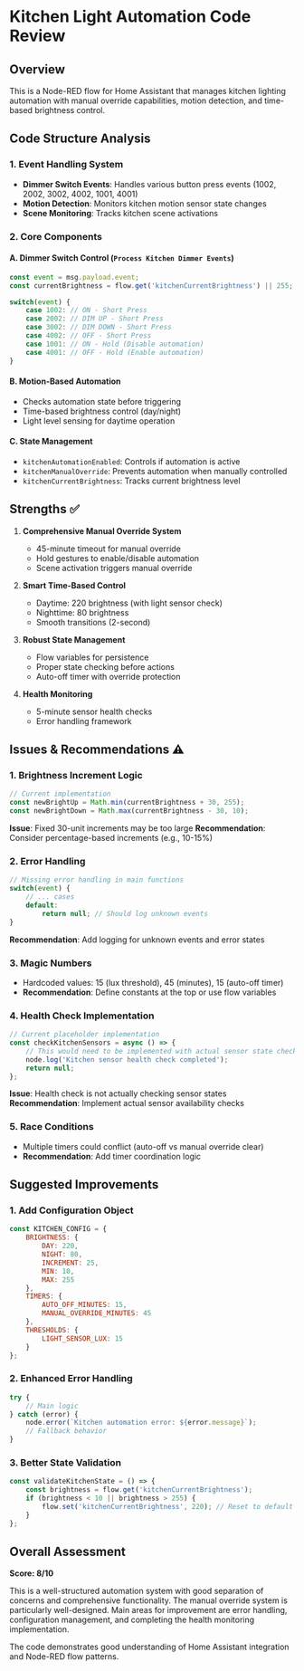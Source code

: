 # Kitchen Light Automation Code Review

## Overview
This is a Node-RED flow for Home Assistant that manages kitchen lighting automation with manual override capabilities, motion detection, and time-based brightness control.

## Code Structure Analysis

### 1. **Event Handling System**
- **Dimmer Switch Events**: Handles various button press events (1002, 2002, 3002, 4002, 1001, 4001)
- **Motion Detection**: Monitors kitchen motion sensor state changes
- **Scene Monitoring**: Tracks kitchen scene activations

### 2. **Core Components**

#### A. Dimmer Switch Control (`Process Kitchen Dimmer Events`)
```javascript
const event = msg.payload.event;
const currentBrightness = flow.get('kitchenCurrentBrightness') || 255;

switch(event) {
    case 1002: // ON - Short Press
    case 2002: // DIM UP - Short Press  
    case 3002: // DIM DOWN - Short Press
    case 4002: // OFF - Short Press
    case 1001: // ON - Hold (Disable automation)
    case 4001: // OFF - Hold (Enable automation)
}
```

#### B. Motion-Based Automation
- Checks automation state before triggering
- Time-based brightness control (day/night)
- Light level sensing for daytime operation

#### C. State Management
- `kitchenAutomationEnabled`: Controls if automation is active
- `kitchenManualOverride`: Prevents automation when manually controlled
- `kitchenCurrentBrightness`: Tracks current brightness level

## Strengths ✅

1. **Comprehensive Manual Override System**
   - 45-minute timeout for manual override
   - Hold gestures to enable/disable automation
   - Scene activation triggers manual override

2. **Smart Time-Based Control**
   - Daytime: 220 brightness (with light sensor check)
   - Nighttime: 80 brightness
   - Smooth transitions (2-second)

3. **Robust State Management**
   - Flow variables for persistence
   - Proper state checking before actions
   - Auto-off timer with override protection

4. **Health Monitoring**
   - 5-minute sensor health checks
   - Error handling framework

## Issues & Recommendations ⚠️

### 1. **Brightness Increment Logic**
```javascript
// Current implementation
const newBrightUp = Math.min(currentBrightness + 30, 255);
const newBrightDown = Math.max(currentBrightness - 30, 10);
```
**Issue**: Fixed 30-unit increments may be too large
**Recommendation**: Consider percentage-based increments (e.g., 10-15%)

### 2. **Error Handling**
```javascript
// Missing error handling in main functions
switch(event) {
    // ... cases
    default:
        return null; // Should log unknown events
}
```
**Recommendation**: Add logging for unknown events and error states

### 3. **Magic Numbers**
- Hardcoded values: 15 (lux threshold), 45 (minutes), 15 (auto-off timer)
- **Recommendation**: Define constants at the top or use flow variables

### 4. **Health Check Implementation**
```javascript
// Current placeholder implementation
const checkKitchenSensors = async () => {
    // This would need to be implemented with actual sensor state checks
    node.log('Kitchen sensor health check completed');
    return null;
};
```
**Issue**: Health check is not actually checking sensor states
**Recommendation**: Implement actual sensor availability checks

### 5. **Race Conditions**
- Multiple timers could conflict (auto-off vs manual override clear)
- **Recommendation**: Add timer coordination logic

## Suggested Improvements

### 1. **Add Configuration Object**
```javascript
const KITCHEN_CONFIG = {
    BRIGHTNESS: {
        DAY: 220,
        NIGHT: 80,
        INCREMENT: 25,
        MIN: 10,
        MAX: 255
    },
    TIMERS: {
        AUTO_OFF_MINUTES: 15,
        MANUAL_OVERRIDE_MINUTES: 45
    },
    THRESHOLDS: {
        LIGHT_SENSOR_LUX: 15
    }
};
```

### 2. **Enhanced Error Handling**
```javascript
try {
    // Main logic
} catch (error) {
    node.error(`Kitchen automation error: ${error.message}`);
    // Fallback behavior
}
```

### 3. **Better State Validation**
```javascript
const validateKitchenState = () => {
    const brightness = flow.get('kitchenCurrentBrightness');
    if (brightness < 10 || brightness > 255) {
        flow.set('kitchenCurrentBrightness', 220); // Reset to default
    }
};
```

## Overall Assessment

**Score: 8/10**

This is a well-structured automation system with good separation of concerns and comprehensive functionality. The manual override system is particularly well-designed. Main areas for improvement are error handling, configuration management, and completing the health monitoring implementation.

The code demonstrates good understanding of Home Assistant integration and Node-RED flow patterns.
